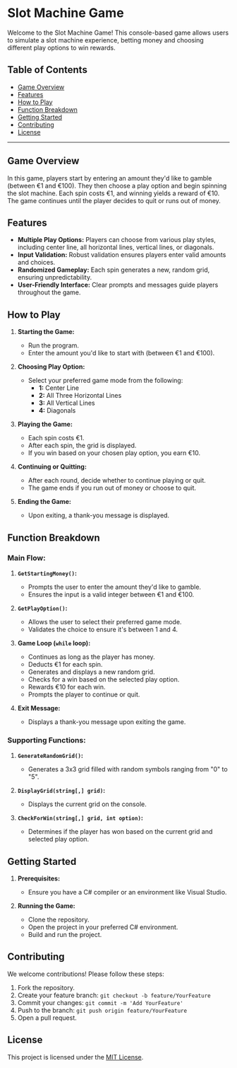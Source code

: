 # Slot Machine Game

Welcome to the Slot Machine Game! This console-based game allows users to simulate a slot machine experience, betting money and choosing different play options to win rewards.

## Table of Contents

- [Game Overview](#game-overview)
- [Features](#features)
- [How to Play](#how-to-play)
- [Function Breakdown](#function-breakdown)
- [Getting Started](#getting-started)
- [Contributing](#contributing)
- [License](#license)

---

## Game Overview

In this game, players start by entering an amount they'd like to gamble (between €1 and €100). They then choose a play option and begin spinning the slot machine. Each spin costs €1, and winning yields a reward of €10. The game continues until the player decides to quit or runs out of money.

## Features

- **Multiple Play Options:** Players can choose from various play styles, including center line, all horizontal lines, vertical lines, or diagonals.
- **Input Validation:** Robust validation ensures players enter valid amounts and choices.
- **Randomized Gameplay:** Each spin generates a new, random grid, ensuring unpredictability.
- **User-Friendly Interface:** Clear prompts and messages guide players throughout the game.

## How to Play

1. **Starting the Game:**
   - Run the program.
   - Enter the amount you'd like to start with (between €1 and €100).

2. **Choosing Play Option:**
   - Select your preferred game mode from the following:
     - **1:** Center Line
     - **2:** All Three Horizontal Lines
     - **3:** All Vertical Lines
     - **4:** Diagonals

3. **Playing the Game:**
   - Each spin costs €1.
   - After each spin, the grid is displayed.
   - If you win based on your chosen play option, you earn €10.

4. **Continuing or Quitting:**
   - After each round, decide whether to continue playing or quit.
   - The game ends if you run out of money or choose to quit.

5. **Ending the Game:**
   - Upon exiting, a thank-you message is displayed.

## Function Breakdown

### Main Flow:

1. **`GetStartingMoney()`:**
   - Prompts the user to enter the amount they'd like to gamble.
   - Ensures the input is a valid integer between €1 and €100.

2. **`GetPlayOption()`:**
   - Allows the user to select their preferred game mode.
   - Validates the choice to ensure it's between 1 and 4.

3. **Game Loop (`while` loop):**
   - Continues as long as the player has money.
   - Deducts €1 for each spin.
   - Generates and displays a new random grid.
   - Checks for a win based on the selected play option.
   - Rewards €10 for each win.
   - Prompts the player to continue or quit.

4. **Exit Message:**
   - Displays a thank-you message upon exiting the game.

### Supporting Functions:

1. **`GenerateRandomGrid()`:**
   - Generates a 3x3 grid filled with random symbols ranging from "0" to "5".

2. **`DisplayGrid(string[,] grid)`:**
   - Displays the current grid on the console.

3. **`CheckForWin(string[,] grid, int option)`:**
   - Determines if the player has won based on the current grid and selected play option.

## Getting Started

1. **Prerequisites:**
   - Ensure you have a C# compiler or an environment like Visual Studio.

2. **Running the Game:**
   - Clone the repository.
   - Open the project in your preferred C# environment.
   - Build and run the project.

## Contributing

We welcome contributions! Please follow these steps:

1. Fork the repository.
2. Create your feature branch: `git checkout -b feature/YourFeature`
3. Commit your changes: `git commit -m 'Add YourFeature'`
4. Push to the branch: `git push origin feature/YourFeature`
5. Open a pull request.

## License

This project is licensed under the [MIT License](LICENSE).
